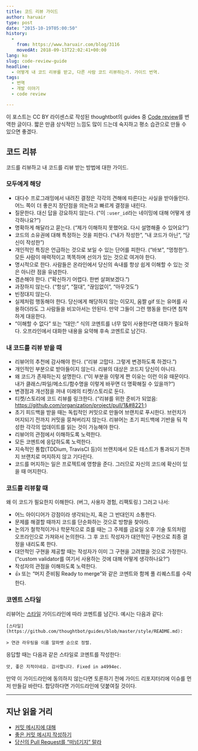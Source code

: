 ```yaml
---
title: 코드 리뷰 가이드
author: haruair
type: post
date: "2015-10-19T05:00:50"
history:
  - 
    from: https://www.haruair.com/blog/3116
    movedAt: 2018-09-13T22:02:41+00:00
lang: ko
slug: code-review-guide
headline:
  - 어떻게 내 코드 리뷰를 받고, 다른 사람 코드 리뷰하는가. 가이드 번역.
tags:
  - 번역
  - 개발 이야기
  - code review

---
```

이 포스트는 CC BY 라이센스로 작성된 thoughtbot의 guides 중 [Code review][1]를 번역한 글이다. 짧은 만큼 상식적인 느낌도 많이 드는데 숙지하고 평소 습관으로 만들 수 있으면 좋겠다.

## 코드 리뷰

코드를 리뷰하고 내 코드를 리뷰 받는 방법에 대한 가이드.

### 모두에게 해당

  * 대다수 프로그래밍에서 내려진 결정은 각각의 견해에 따른다는 사실을 받아들인다. 어느 쪽이 더 좋은지 장단점을 의논하고 빠르게 결정을 내린다.
  * 질문한다. 대신 답을 강요하지 않는다. (&#8220;이 `:user_id`라는 네이밍에 대해 어떻게 생각하나요?&#8221;)
  * 명확하게 해달라고 묻는다. (&#8220;제가 이해하지 못했어요. 다시 설명해줄 수 있어요?&#8221;)
  * 코드의 소유권에 대해 특정하는 것을 피한다. (&#8220;내가 작성한&#8221;, &#8220;내 코드가 아닌&#8221;, &#8220;당신이 작성한&#8221;)
  * 개인적인 특징은 언급하는 것으로 보일 수 있는 단어를 피한다. (&#8220;바보&#8221;, &#8220;멍청한&#8221;). 모든 사람이 매력적이고 똑똑하며 선의가 있는 것으로 여겨야 한다.
  * 명시적으로 한다. 사람들은 온라인에서 당신의 속내를 항상 쉽게 이해할 수 있는 것은 아니란 점을 유념한다.
  * 겸손해야 한다. (&#8220;확신하기 어렵다. 한번 살펴보겠다.&#8221;)
  * 과장하지 않는다. (&#8220;항상&#8221;, &#8220;절대&#8221;, &#8220;끊임없이&#8221;, &#8220;아무것도&#8221;)
  * 빈정대지 않는다.
  * 실제처럼 행동해야 한다. 당신에게 해당하지 않는 이모지, 움짤 gif 또는 유머를 사용하더라도 그 사람들을 비꼬아서는 안된다. 만약 그들이 그런 행동을 한다면 침착하게 대응한다.
  * &#8220;이해할 수 없다&#8221; 또는 &#8220;대안:&#8221; 식의 코멘트를 너무 많이 사용한다면 대화가 필요하다. 오프라인에서 대화한 내용을 요약해 후속 코멘트로 남긴다.

### 내 코드를 리뷰 받을 때

  * 리뷰어의 추천에 감사해야 한다. (&#8220;리뷰 고맙다. 그렇게 변경하도록 하겠다.&#8221;)
  * 개인적인 부분으로 받아들이지 않는다. 리뷰의 대상은 코드지 당신이 아니다.
  * 왜 코드가 존재하는지 설명한다. (&#8220;이 부분을 이렇게 짠 이유는 이런 이유 때문이다. 내가 클래스/파일/메소드/함수명을 이렇게 바꾸면 더 명확해질 수 있을까?&#8221;)
  * 변경점과 개선점을 꺼내 미래의 티켓/스토리로 둔다.
  * 티켓/스토리에 코드 리뷰를 링크한다. (&#8220;리뷰를 위한 준비가 되었음: https://github.com/organization/project/pull/1&#8221;)
  * 초기 피드백을 받을 때는 독립적인 커밋으로 만들어 브랜치로 푸시한다. 브런치가 머지되기 전까지 커밋을 뭉쳐버리지 않는다. 리뷰어는 초기 피드백에 기반을 둬 작성한 각각의 업데이트를 읽는 것이 가능해야 한다.
  * 리뷰어의 관점에서 이해하도록 노력한다.
  * 모든 코멘트에 응답하도록 노력한다.
  * 지속적인 통합(TDDium, TravisCI 등)이 브랜치에서 모든 테스트가 통과되기 전까지 브랜치로 머지하지 않고 기다린다.
  * 코드를 머지하는 일은 프로젝트에 영향을 준다. 그러므로 자신의 코드에 확신이 있을 때 머지한다.

### 코드를 리뷰할 때

왜 이 코드가 필요한지 이해한다. (버그, 사용자 경험, 리팩토링.) 그러고 나서:

  * 어느 아이디어가 강점이라 생각되는지, 혹은 그 반대인지 소통한다.
  * 문제를 해결할 때까지 코드를 단순화하는 것으로 방향을 찾아라.
  * 논의가 철학적이거나 학문적으로 흐를 때는 그 주제를 금요일 오후 기술 토의처럼 오프라인으로 가져와서 논의한다. 그 후 코드 작성자가 대안적인 구현으로 최종 결정을 내리도록 한다.
  * 대안적인 구현을 제공할 때는 작성자가 이미 그 구현을 고려했을 것으로 가정한다. (&#8220;custom validator를 여기서 사용하는 것에 대해 어떻게 생각하나요?&#8221;)
  * 작성자의 관점을 이해하도록 노력한다.
  * :thumbsup: 또는 &#8220;머지 준비됨 Ready to merge&#8221;와 같은 코멘트와 함께 풀 리퀘스트를 수락한다.

### 코멘트 스타일

리뷰어는 [스타일][2] 가이드라인에 따라 코멘트를 남긴다. 예시는 다음과 같다:

    [스타일](https://github.com/thoughtbot/guides/blob/master/style/README.md):
    
    > 연관 라우팅을 이름 알파벳 순으로 정렬.
    

응답할 때는 다음과 같은 스타일로 코멘트를 작성한다:

    앗, 좋은 지적이네요. 감사합니다. Fixed in a4994ec.
    

만약 이 가이드라인에 동의하지 않는다면 토론하기 전에 가이드 리포지터리에 이슈를 먼저 만들길 바란다. 합당하다면 가이드라인에 덧붙여질 것이다.

* * *

## 지난 읽을 거리

  * [커밋 메시지에 대해][3]
  * [좋은 커밋 메시지 작성하기][4]
  * [당신의 Pull Request를 “떠넘기지” 말라][5]

 [1]: https://github.com/thoughtbot/guides/blob/master/code-review/README.md
 [2]: https://github.com/thoughtbot/guides/blob/master/style/README.md
 [3]: http://haruair.com/blog/2683
 [4]: http://haruair.com/blog/2738
 [5]: http://haruair.com/blog/2721